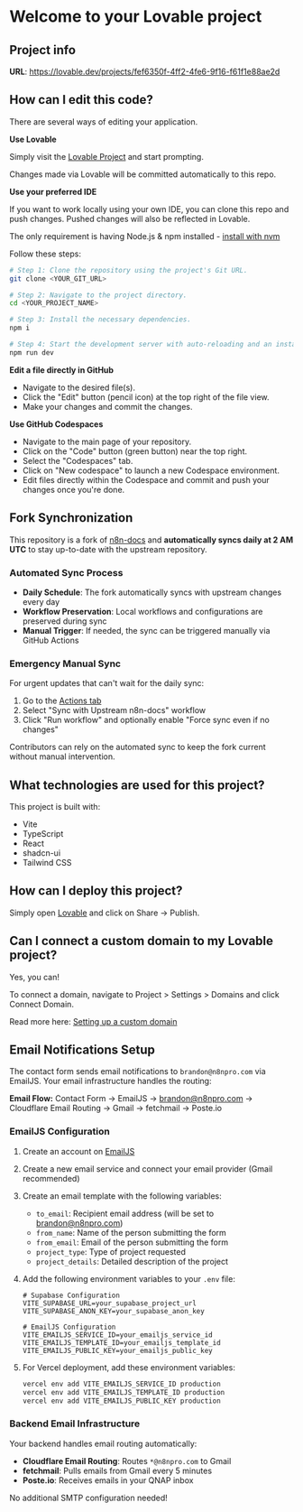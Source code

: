 # Welcome to your Lovable project

## Project info

**URL**: https://lovable.dev/projects/fef6350f-4ff2-4fe6-9f16-f61f1e88ae2d

## How can I edit this code?

There are several ways of editing your application.

**Use Lovable**

Simply visit the [Lovable Project](https://lovable.dev/projects/fef6350f-4ff2-4fe6-9f16-f61f1e88ae2d) and start prompting.

Changes made via Lovable will be committed automatically to this repo.

**Use your preferred IDE**

If you want to work locally using your own IDE, you can clone this repo and push changes. Pushed changes will also be reflected in Lovable.

The only requirement is having Node.js & npm installed - [install with nvm](https://github.com/nvm-sh/nvm#installing-and-updating)

Follow these steps:

```sh
# Step 1: Clone the repository using the project's Git URL.
git clone <YOUR_GIT_URL>

# Step 2: Navigate to the project directory.
cd <YOUR_PROJECT_NAME>

# Step 3: Install the necessary dependencies.
npm i

# Step 4: Start the development server with auto-reloading and an instant preview.
npm run dev
```

**Edit a file directly in GitHub**

- Navigate to the desired file(s).
- Click the "Edit" button (pencil icon) at the top right of the file view.
- Make your changes and commit the changes.

**Use GitHub Codespaces**

- Navigate to the main page of your repository.
- Click on the "Code" button (green button) near the top right.
- Select the "Codespaces" tab.
- Click on "New codespace" to launch a new Codespace environment.
- Edit files directly within the Codespace and commit and push your changes once you're done.

## Fork Synchronization

This repository is a fork of [n8n-docs](https://github.com/n8n-io/n8n-docs) and **automatically syncs daily at 2 AM UTC** to stay up-to-date with the upstream repository.

### Automated Sync Process

- **Daily Schedule**: The fork automatically syncs with upstream changes every day
- **Workflow Preservation**: Local workflows and configurations are preserved during sync
- **Manual Trigger**: If needed, the sync can be triggered manually via GitHub Actions

### Emergency Manual Sync

For urgent updates that can't wait for the daily sync:

1. Go to the [Actions tab](../../actions)
2. Select "Sync with Upstream n8n-docs" workflow
3. Click "Run workflow" and optionally enable "Force sync even if no changes"

Contributors can rely on the automated sync to keep the fork current without manual intervention.

## What technologies are used for this project?

This project is built with:

- Vite
- TypeScript
- React
- shadcn-ui
- Tailwind CSS

## How can I deploy this project?

Simply open [Lovable](https://lovable.dev/projects/fef6350f-4ff2-4fe6-9f16-f61f1e88ae2d) and click on Share -> Publish.

## Can I connect a custom domain to my Lovable project?

Yes, you can!

To connect a domain, navigate to Project > Settings > Domains and click Connect Domain.

Read more here: [Setting up a custom domain](https://docs.lovable.dev/tips-tricks/custom-domain#step-by-step-guide)

## Email Notifications Setup

The contact form sends email notifications to `brandon@n8npro.com` via EmailJS. Your email infrastructure handles the routing:

**Email Flow:** Contact Form → EmailJS → brandon@n8npro.com → Cloudflare Email Routing → Gmail → fetchmail → Poste.io

### EmailJS Configuration

1. Create an account on [EmailJS](https://www.emailjs.com/)
2. Create a new email service and connect your email provider (Gmail recommended)
3. Create an email template with the following variables:
   - `to_email`: Recipient email address (will be set to brandon@n8npro.com)
   - `from_name`: Name of the person submitting the form
   - `from_email`: Email of the person submitting the form
   - `project_type`: Type of project requested
   - `project_details`: Detailed description of the project

4. Add the following environment variables to your `.env` file:
   ```
   # Supabase Configuration
   VITE_SUPABASE_URL=your_supabase_project_url
   VITE_SUPABASE_ANON_KEY=your_supabase_anon_key

   # EmailJS Configuration
   VITE_EMAILJS_SERVICE_ID=your_emailjs_service_id
   VITE_EMAILJS_TEMPLATE_ID=your_emailjs_template_id
   VITE_EMAILJS_PUBLIC_KEY=your_emailjs_public_key
   ```

5. For Vercel deployment, add these environment variables:
   ```bash
   vercel env add VITE_EMAILJS_SERVICE_ID production
   vercel env add VITE_EMAILJS_TEMPLATE_ID production
   vercel env add VITE_EMAILJS_PUBLIC_KEY production
   ```

### Backend Email Infrastructure

Your backend handles email routing automatically:
- **Cloudflare Email Routing**: Routes `*@n8npro.com` to Gmail
- **fetchmail**: Pulls emails from Gmail every 5 minutes
- **Poste.io**: Receives emails in your QNAP inbox

No additional SMTP configuration needed!
